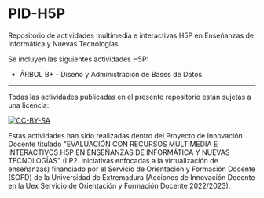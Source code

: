 # PID-H5P
Repositorio de actividades multimedia e interactivas H5P en Enseñanzas de Informática y Nuevas Tecnologías

Se incluyen las siguientes actividades H5P:

* ÁRBOL B+ - Diseño y Administración de Bases de Datos.

___
Todas las actividades publicadas en el presente repositorio están sujetas a una licencia:

[![CC-BY-SA](https://licensebuttons.net/l/by-sa/4.0/88x31.png)](https://creativecommons.org/licenses/by-sa/4.0/)

Estas actividades han sido realizadas dentro del Proyecto de Innovación Docente titulado "EVALUACIÓN CON RECURSOS MULTIMEDIA E INTERACTIVOS H5P EN ENSEÑANZAS DE INFORMÁTICA Y NUEVAS TECNOLOGÍAS" (LP2. Iniciativas enfocadas a la virtualización de enseñanzas) financiado por el Servicio de Orientación y Formación Docente (SOFD) de la Universidad de Extremadura (Acciones de Innovación Docente en la Uex Servicio de Orientación y Formación Docente 2022/2023).

